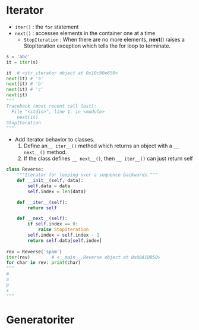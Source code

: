 # Iterator
  - ```iter()``` : the ```for``` statement
  - ```next()``` : accesses elements in the container one at a time
      - ```StopIteration``` : When there are no more elements, __next__() raises a StopIteration exception which tells the for loop to terminate.

```python
s = 'abc'
it = iter(s)

it  # <str_iterator object at 0x10c90e650>
next(it) # 'a'
next(it) # 'b'
next(it) # 'c'
next(it) 
"""
Traceback (most recent call last):
  File "<stdin>", line 1, in <module>
    next(it)
StopIteration
"""
```
- Add iterator behavior to classes.
    1. Define an```__ iter__()``` method which returns an object with a ```__ next__()``` method. 
    2. If the class defines ```__ next__()```, then ```__ iter__()``` can just return self
```python
class Reverse:
    """Iterator for looping over a sequence backwards."""
    def __init__(self, data):
        self.data = data
        self.index = len(data)

    def __iter__(self):
        return self

    def __next__(self):
        if self.index == 0:
            raise StopIteration
        self.index = self.index - 1
        return self.data[self.index]
        
rev = Reverse('spam')
iter(rev)        # <__main__.Reverse object at 0x00A1DB50>
for char in rev: print(char)
"""
m
a
p
s
"""
```


# Generatoriter
